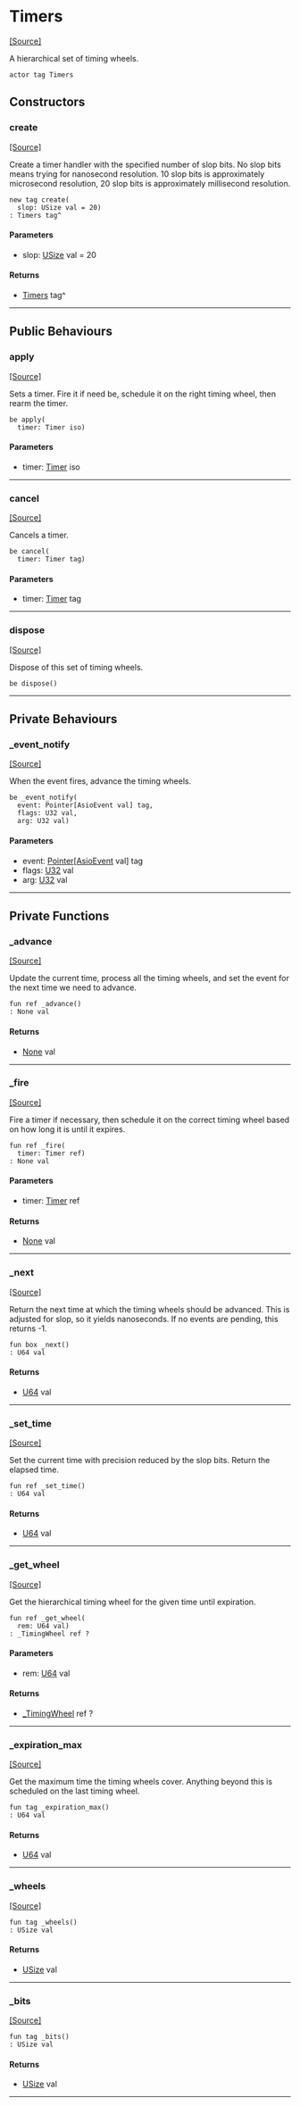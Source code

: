 # Timers
<span class="source-link">[[Source]](src/time/timers.md#L13)</span>

A hierarchical set of timing wheels.


```pony
actor tag Timers
```

## Constructors

### create
<span class="source-link">[[Source]](src/time/timers.md#L24)</span>


Create a timer handler with the specified number of slop bits. No slop bits
means trying for nanosecond resolution. 10 slop bits is approximately
microsecond resolution, 20 slop bits is approximately millisecond
resolution.


```pony
new tag create(
  slop: USize val = 20)
: Timers tag^
```
#### Parameters

*   slop: [USize](builtin-USize.md) val = 20

#### Returns

* [Timers](time-Timers.md) tag^

---

## Public Behaviours

### apply
<span class="source-link">[[Source]](src/time/timers.md#L38)</span>


Sets a timer. Fire it if need be, schedule it on the right timing wheel,
then rearm the timer.


```pony
be apply(
  timer: Timer iso)
```
#### Parameters

*   timer: [Timer](time-Timer.md) iso

---

### cancel
<span class="source-link">[[Source]](src/time/timers.md#L49)</span>


Cancels a timer.


```pony
be cancel(
  timer: Timer tag)
```
#### Parameters

*   timer: [Timer](time-Timer.md) tag

---

### dispose
<span class="source-link">[[Source]](src/time/timers.md#L64)</span>


Dispose of this set of timing wheels.


```pony
be dispose()
```

---

## Private Behaviours

### _event_notify
<span class="source-link">[[Source]](src/time/timers.md#L78)</span>


When the event fires, advance the timing wheels.


```pony
be _event_notify(
  event: Pointer[AsioEvent val] tag,
  flags: U32 val,
  arg: U32 val)
```
#### Parameters

*   event: [Pointer](builtin-Pointer.md)\[[AsioEvent](builtin-AsioEvent.md) val\] tag
*   flags: [U32](builtin-U32.md) val
*   arg: [U32](builtin-U32.md) val

---

## Private Functions

### _advance
<span class="source-link">[[Source]](src/time/timers.md#L88)</span>


Update the current time, process all the timing wheels, and set the event
for the next time we need to advance.


```pony
fun ref _advance()
: None val
```

#### Returns

* [None](builtin-None.md) val

---

### _fire
<span class="source-link">[[Source]](src/time/timers.md#L128)</span>


Fire a timer if necessary, then schedule it on the correct timing wheel
based on how long it is until it expires.


```pony
fun ref _fire(
  timer: Timer ref)
: None val
```
#### Parameters

*   timer: [Timer](time-Timer.md) ref

#### Returns

* [None](builtin-None.md) val

---

### _next
<span class="source-link">[[Source]](src/time/timers.md#L145)</span>


Return the next time at which the timing wheels should be advanced. This is
adjusted for slop, so it yields nanoseconds. If no events are pending, this
returns -1.


```pony
fun box _next()
: U64 val
```

#### Returns

* [U64](builtin-U64.md) val

---

### _set_time
<span class="source-link">[[Source]](src/time/timers.md#L165)</span>


Set the current time with precision reduced by the slop bits. Return the
elapsed time.


```pony
fun ref _set_time()
: U64 val
```

#### Returns

* [U64](builtin-U64.md) val

---

### _get_wheel
<span class="source-link">[[Source]](src/time/timers.md#L173)</span>


Get the hierarchical timing wheel for the given time until expiration.


```pony
fun ref _get_wheel(
  rem: U64 val)
: _TimingWheel ref ?
```
#### Parameters

*   rem: [U64](builtin-U64.md) val

#### Returns

* [_TimingWheel](time-_TimingWheel.md) ref ?

---

### _expiration_max
<span class="source-link">[[Source]](src/time/timers.md#L181)</span>


Get the maximum time the timing wheels cover. Anything beyond this is
scheduled on the last timing wheel.


```pony
fun tag _expiration_max()
: U64 val
```

#### Returns

* [U64](builtin-U64.md) val

---

### _wheels
<span class="source-link">[[Source]](src/time/timers.md#L188)</span>


```pony
fun tag _wheels()
: USize val
```

#### Returns

* [USize](builtin-USize.md) val

---

### _bits
<span class="source-link">[[Source]](src/time/timers.md#L189)</span>


```pony
fun tag _bits()
: USize val
```

#### Returns

* [USize](builtin-USize.md) val

---

